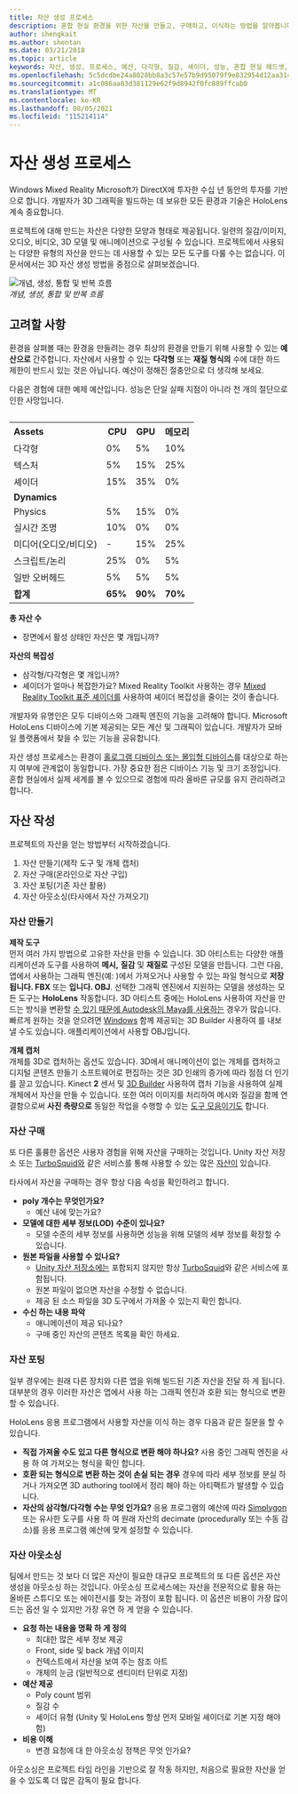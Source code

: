 ```yaml
---
title: 자산 생성 프로세스
description: 혼합 현실 환경을 위한 자산을 만들고, 구매하고, 이식하는 방법을 알아봅니다.
author: shengkait
ms.author: shentan
ms.date: 03/21/2018
ms.topic: article
keywords: 자산, 생성, 프로세스, 예산, 다각형, 질감, 셰이더, 성능, 혼합 현실 헤드셋, windows mixed reality 헤드셋, 가상 현실 헤드셋, HoloLens, MRTK, Mixed Reality Toolkit, 자산
ms.openlocfilehash: 5c5dcdbe24a8028bb8a3c57e57b9d95079f9e832954d12aa31421dd75f1b6982
ms.sourcegitcommit: a1c086aa83d381129e62f9d8942f0fc889ffcab0
ms.translationtype: MT
ms.contentlocale: ko-KR
ms.lasthandoff: 08/05/2021
ms.locfileid: "115214114"
---
```

# <a name="asset-creation-process"></a>자산 생성 프로세스

Windows Mixed Reality Microsoft가 DirectX에 투자한 수십 년 동안의 투자를 기반으로 합니다. 개발자가 3D 그래픽을 빌드하는 데 보유한 모든 환경과 기술은 HoloLens 계속 중요합니다.

프로젝트에 대해 만드는 자산은 다양한 모양과 형태로 제공됩니다. 일련의 질감/이미지, 오디오, 비디오, 3D 모델 및 애니메이션으로 구성될 수 있습니다. 프로젝트에서 사용되는 다양한 유형의 자산을 만드는 데 사용할 수 있는 모든 도구를 다룰 수는 없습니다. 이 문서에서는 3D 자산 생성 방법을 중점으로 살펴보겠습니다.

![개념, 생성, 통합 및 반복 흐름](images/concept-creation-integration-iteration-flow-640px.jpg)<br>
*개념, 생성, 통합 및 반복 흐름*

## <a name="things-to-consider"></a>고려할 사항

환경을 살펴볼 때는 환경을 만들려는 경우 최상의 환경을 만들기 위해 사용할 수 있는 **예산으로** 간주합니다. 자산에서 사용할 수 있는 **다각형** 또는 **재질 형식의** 수에 대한 하드 제한이 반드시 있는 것은 아닙니다. 예산이 정해진 절충안으로 더 생각해 보세요.

다음은 경험에 대한 예제 예산입니다. 성능은 단일 실패 지점이 아니라 천 개의 절단으로 인한 사망입니다.
<br>

<table style="float:right; margin-left: 10px;">
<tr>
<th style="text-align:left;"><b>Assets</b></th><th style="text-align:right;"> CPU</th><th> GPU</th><th> 메모리</th>
</tr><tr>
<td> 다각형</td><td> 0%</td><td> 5%</td><td> 10%</td>
</tr><tr>
<td> 텍스처</td><td> 5%</td><td> 15%</td><td>25%</td>
</tr><tr>
<td> 셰이더</td><td> 15%</td><td> 35%</td><td> 0%</td>
</tr><tr>
<td> <b>Dynamics</b></td><td></td><td></td><td></td>
</tr><tr>
<td> Physics</td><td> 5%</td><td> 15%</td><td> 0%</td>
</tr><tr>
<td> 실시간 조명</td><td> 10%</td><td> 0%</td><td> 0%</td>
</tr><tr>
<td> 미디어(오디오/비디오)</td><td> -</td><td> 15%</td><td> 25%</td>
</tr><tr>
<td> 스크립트/논리</td><td> 25%</td><td> 0%</td><td> 5%</td>
</tr><tr>
<td> 일반 오버헤드</td><td> 5%</td><td> 5%</td><td> 5%</td>
</tr><tr>
<td> <b>합계</b></td><td> <b>65%</b></td><td> <b>90%</b></td><td> <b>70%</b></td>
</tr>
</table>

**총 자산 수**
* 장면에서 활성 상태인 자산은 몇 개입니까?

**자산의 복잡성**
* 삼각형/다각형은 몇 개입니까?
* 셰이더가 얼마나 복잡한가요? Mixed Reality Toolkit 사용하는 경우 [Mixed Reality Toolkit 표준 셰이더를](https://github.com/microsoft/MixedRealityToolkit-Unity/blob/mrtk_release/Documentation/README_MRTKStandardShader.md) 사용하여 셰이더 복잡성을 줄이는 것이 좋습니다.

개발자와 유명인은 모두 디바이스와 그래픽 엔진의 기능을 고려해야 합니다. Microsoft HoloLens 디바이스에 기본 제공되는 모든 계산 및 그래픽이 있습니다. 개발자가 모바일 플랫폼에서 찾을 수 있는 기능을 공유합니다.

자산 생성 프로세스는 환경이 [홀로그램 디바이스 또는 몰입형 디바이스](../discover/mixed-reality.md#the-mixed-reality-spectrum)를 대상으로 하는지 여부에 관계없이 동일합니다. 가장 중요한 점은 디바이스 기능 및 크기 조정입니다. 혼합 현실에서 실제 세계를 볼 수 있으므로 경험에 따라 올바른 규모를 유지 관리하려고 합니다.

## <a name="authoring-assets"></a>자산 작성

프로젝트의 자산을 얻는 방법부터 시작하겠습니다.
1. 자산 만들기(제작 도구 및 개체 캡처)
2. 자산 구매(온라인으로 자산 구입)
3. 자산 포팅(기존 자산 활용)
4. 자산 아웃소싱(타사에서 자산 가져오기)

### <a name="creating-assets"></a>자산 만들기

**제작 도구**<br>
먼저 여러 가지 방법으로 고유한 자산을 만들 수 있습니다. 3D 아티스트는 다양한 애플리케이션과 도구를 사용하여 **메시,** **질감** 및 **재질로** 구성된 모델을 만듭니다. 그런 다음, 앱에서 사용하는 그래픽 엔진(예: )에서 가져오거나 사용할 수 있는 파일 형식으로 **저장됩니다. FBX** 또는 **입니다. OBJ**. 선택한 그래픽 엔진에서 지원하는 모델을 생성하는 모든 도구는 **HoloLens** 작동합니다. 3D 아티스트 중에는 HoloLens 사용하여 자산을 만드는 방식을 변환할 [수 있기 때문에 Autodesk의 Maya를 사용하는](https://www.youtube.com/watch?v=q0K3n0Gf8mA) 경우가 많습니다. 빠르게 원하는 것을 얻으려면 [Windows](https://developer.microsoft.com/windows/hardware/3d-print/3d-builder-resources) 함께 제공되는 3D Builder 사용하여 를 내보낼 수도 있습니다. 애플리케이션에서 사용할 OBJ입니다.

**개체 캡처**<br>
개체를 3D로 캡처하는 옵션도 있습니다. 3D에서 애니메이션이 없는 개체를 캡처하고 디지털 콘텐츠 만들기 소프트웨어로 편집하는 것은 3D 인쇄의 증가에 따라 점점 더 인기를 끌고 있습니다. Kinect **2** 센서 및 [3D Builder](https://developer.microsoft.com/windows/hardware/3d-print/3d-builder-resources) 사용하여 캡처 기능을 사용하여 실제 개체에서 자산을 만들 수 있습니다. 또한 여러 이미지를 처리하여 메시와 질감을 함께 연결함으로써 **사진 측량으로** 동일한 작업을 수행할 수 있는 [도구 모음이기도](https://en.wikipedia.org/wiki/Comparison_of_photogrammetry_software) 합니다.

### <a name="purchasing-assets"></a>자산 구매

또 다른 훌륭한 옵션은 사용자 경험을 위해 자산을 구매하는 것입니다. Unity 자산 저장소 또는 [TurboSquid와](https://www.turbosquid.com/) 같은 서비스를 통해 사용할 수 있는 많은 [자산이](https://www.assetstore.unity3d.com/) 있습니다.

타사에서 자산을 구매하는 경우 항상 다음 속성을 확인하려고 합니다.
* **poly 개수는 무엇인가요?**
  * 예산 내에 맞는가요?
* **모델에 대한 세부 정보(LOD) 수준이 있나요?**
  * 모델 수준의 세부 정보를 사용하면 성능을 위해 모델의 세부 정보를 확장할 수 있습니다.
* **원본 파일을 사용할 수 있나요?**
  * [Unity 자산 저장소에는](https://www.assetstore.unity3d.com/) 포함되지 않지만 항상 [TurboSquid](https://www.turbosquid.com/)와 같은 서비스에 포함됩니다.
  * 원본 파일이 없으면 자산을 수정할 수 없습니다.
  * 제공 된 소스 파일을 3D 도구에서 가져올 수 있는지 확인 합니다.
* **수신 하는 내용 파악**
  * 애니메이션이 제공 되나요?
  * 구매 중인 자산의 콘텐츠 목록을 확인 하세요.

### <a name="porting-assets"></a>자산 포팅

일부 경우에는 원래 다른 장치와 다른 앱을 위해 빌드된 기존 자산을 전달 하 게 됩니다. 대부분의 경우 이러한 자산은 앱에서 사용 하는 그래픽 엔진과 호환 되는 형식으로 변환할 수 있습니다.

HoloLens 응용 프로그램에서 사용할 자산을 이식 하는 경우 다음과 같은 질문을 할 수 있습니다.
* **직접 가져올 수도 있고 다른 형식으로 변환 해야 하나요?** 사용 중인 그래픽 엔진을 사용 하 여 가져오는 형식을 확인 합니다.
* **호환 되는 형식으로 변환 하는 것이 손실 되는 경우** 경우에 따라 세부 정보를 분실 하거나 가져오면 3D authoring tool에서 정리 해야 하는 아티팩트가 발생할 수 있습니다.
* **자산의 삼각형/다각형 수는 무엇 인가요?** 응용 프로그램의 예산에 따라 [Simplygon](https://www.simplygon.com/) 또는 유사한 도구를 사용 하 여 원래 자산의 decimate (procedurally 또는 수동 감소)를 응용 프로그램 예산에 맞게 설정할 수 있습니다.

### <a name="outsourcing-assets"></a>자산 아웃소싱

팀에서 만드는 것 보다 더 많은 자산이 필요한 대규모 프로젝트의 또 다른 옵션은 자산 생성을 아웃소싱 하는 것입니다. 아웃소싱 프로세스에는 자산을 전문적으로 활용 하는 올바른 스튜디오 또는 에이전시를 찾는 과정이 포함 됩니다. 이 옵션은 비용이 가장 많이 드는 옵션 일 수 있지만 가장 유연 하 게 얻을 수 있습니다.
* **요청 하는 내용을 명확 하 게 정의**
  * 최대한 많은 세부 정보 제공
  * Front, side 및 back 개념 이미지
  * 컨텍스트에서 자산을 보여 주는 참조 아트
  * 개체의 눈금 (일반적으로 센티미터 단위로 지정)
* **예산 제공**
  * Poly count 범위
  * 질감 수
  * 셰이더 유형 (Unity 및 HoloLens 항상 먼저 모바일 셰이더로 기본 지정 해야 함)
* **비용 이해**
  * 변경 요청에 대 한 아웃소싱 정책은 무엇 인가요?

아웃소싱은 프로젝트 타임 라인을 기반으로 잘 작동 하지만, 처음으로 필요한 자산을 얻을 수 있도록 더 많은 감독이 필요 합니다.

